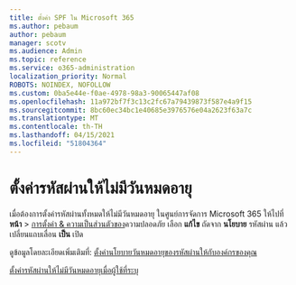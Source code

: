 ```yaml
---
title: ตั้งค่า SPF ใน Microsoft 365
ms.author: pebaum
author: pebaum
manager: scotv
ms.audience: Admin
ms.topic: reference
ms.service: o365-administration
localization_priority: Normal
ROBOTS: NOINDEX, NOFOLLOW
ms.custom: 0ba5e44e-f0ae-4978-98a3-90065447af08
ms.openlocfilehash: 11a972bf7f3c13c2fc67a79439873f587e4a9f15
ms.sourcegitcommit: 8bc60ec34bc1e40685e3976576e04a2623f63a7c
ms.translationtype: MT
ms.contentlocale: th-TH
ms.lasthandoff: 04/15/2021
ms.locfileid: "51804364"
---
```

# <a name="set-passwords-to-never-expire"></a>ตั้งค่ารหัสผ่านให้ไม่มีวันหมดอายุ 

เมื่อต้องการตั้งค่ารหัสผ่านทั้งหมดให้ไม่มีวันหมดอายุ ในศูนย์การจัดการ Microsoft 365 ให้ไปที่ **หน้า**  >  [การตั้งค่า &amp; ความเป็นส่วนตัวของ](https://portal.office.com/adminportal/home#/settings/security)ความปลอดภัย เลือก **แก้ไข** ถัดจาก **นโยบาย** รหัสผ่าน แล้วเปลี่ยนแถบเลื่อน **เป็น** เปิด
  
ดูข้อมูลโดยละเอียดเพิ่มเติมที่: [ตั้งค่านโยบายวันหมดอายุของรหัสผ่านให้กับองค์กรของคุณ](https://docs.microsoft.com/microsoft-365/admin/manage/set-password-expiration-policy)
  
[ตั้งค่ารหัสผ่านให้ไม่มีวันหมดอายุเมื่อผู้ใช้ที่ระบุ](https://docs.microsoft.com/microsoft-365/admin/add-users/set-password-to-never-expire)
  
